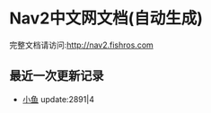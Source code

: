 # Nav2中文网文档(自动生成)

完整文档请访问:http://nav2.fishros.com

## 最近一次更新记录
- [小鱼](https://github.com/fishros) update:2891|4
